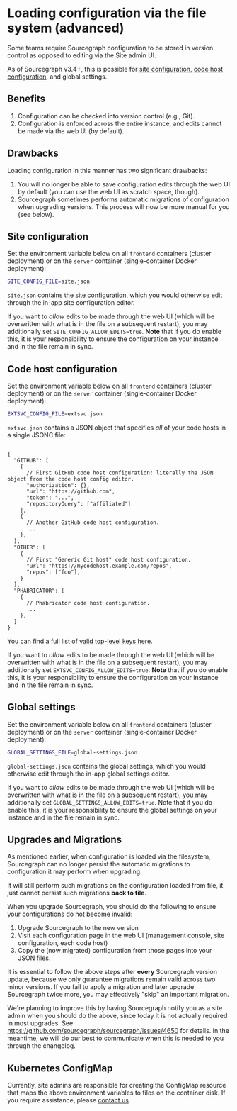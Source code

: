 # Loading configuration via the file system (advanced)

Some teams require Sourcegraph configuration to be stored in version control as opposed to editing via the Site admin UI.

As of Sourcegraph v3.4+, this is possible for [site configuration](site_config.md), [code host configuration](../external_service/index.md), and global settings.

## Benefits

1. Configuration can be checked into version control (e.g., Git).
1. Configuration is enforced across the entire instance, and edits cannot be made via the web UI (by default).

## Drawbacks

Loading configuration in this manner has two significant drawbacks:

1. You will no longer be able to save configuration edits through the web UI by default (you can use the web UI as scratch space, though).
1. Sourcegraph sometimes performs automatic migrations of configuration when upgrading versions. This process will now be more manual for you (see below).

## Site configuration

Set the environment variable below on all `frontend` containers (cluster deployment) or on the `server` container (single-container Docker deployment):

```bash
SITE_CONFIG_FILE=site.json
```

`site.json` contains the [site configuration](site_config.md), which you would otherwise edit through the in-app site configuration editor.

If you want to _allow_ edits to be made through the web UI (which will be overwritten with what is in the file on a subsequent restart), you may additionally set `SITE_CONFIG_ALLOW_EDITS=true`. **Note** that if you do enable this, it is your responsibility to ensure the configuration on your instance and in the file remain in sync.

## Code host configuration

Set the environment variable below on all `frontend` containers (cluster deployment) or on the `server` container (single-container Docker deployment):

```bash
EXTSVC_CONFIG_FILE=extsvc.json
```

`extsvc.json` contains a JSON object that specifies _all_ of your code hosts in a single JSONC file:

```jsonc

{
  "GITHUB": [
    {
      // First GitHub code host configuration: literally the JSON object from the code host config editor.
      "authorization": {},
      "url": "https://github.com",
      "token": "...",
      "repositoryQuery": ["affiliated"]
    },
    {
      // Another GitHub code host configuration.
      ...
    },
  ],
  "OTHER": [
    {
      // First "Generic Git host" code host configuration.
      "url": "https://mycodehost.example.com/repos",
      "repos": ["foo"],
    }
  ],
  "PHABRICATOR": [
    {
      // Phabricator code host configuration.
      ...
    },
  ]
}
```

You can find a full list of [valid top-level keys here](https://sourcegraph.com/github.com/sourcegraph/sourcegraph@b7ebb9024e3a95109fdedfb8057795b9a7c638bc/-/blob/cmd/frontend/graphqlbackend/schema.graphql#L1104-1110).

If you want to _allow_ edits to be made through the web UI (which will be overwritten with what is in the file on a subsequent restart), you may additionally set `EXTSVC_CONFIG_ALLOW_EDITS=true`. **Note** that if you do enable this, it is your responsibility to ensure the configuration on your instance and in the file remain in sync.

## Global settings

Set the environment variable below on all `frontend` containers (cluster deployment) or on the `server` container (single-container Docker deployment):

```bash
GLOBAL_SETTINGS_FILE=global-settings.json
```

`global-settings.json` contains the global settings, which you would otherwise edit through the in-app global settings editor.

If you want to _allow_ edits to be made through the web UI (which will be overwritten with what is in the file on a subsequent restart), you may additionally set `GLOBAL_SETTINGS_ALLOW_EDITS=true`. Note that if you do enable this, it is your responsibility to ensure the global settings on your instance and in the file remain in sync.

## Upgrades and Migrations

As mentioned earlier, when configuration is loaded via the filesystem, Sourcegraph can no longer persist the automatic migrations to configuration it may perform when upgrading.

It will still perform such migrations on the configuration loaded from file, it just cannot persist such migrations **back to file**.

When you upgrade Sourcegraph, you should do the following to ensure your configurations do not become invalid:

1. Upgrade Sourcegraph to the new version
1. Visit each configuration page in the web UI (management console, site configuration, each code host)
1. Copy the (now migrated) configuration from those pages into your JSON files.

It is essential to follow the above steps after **every** Sourcegraph version update, because we only guarantee migrations remain valid across two minor versions. If you fail to apply a migration and later upgrade Sourcegraph twice more, you may effectively "skip" an important migration.

We're planning to improve this by having Sourcegraph notify you as a site admin when you should do the above, since today it is not actually required in most upgrades. See https://github.com/sourcegraph/sourcegraph/issues/4650 for details. In the meantime, we will do our best to communicate when this is needed to you through the changelog.

## Kubernetes ConfigMap

Currently, site admins are responsible for creating the ConfigMap resource that maps the above environment variables to files on the container disk. If you require assistance, please [contact us](mailto:support@sourcegraph.com).
